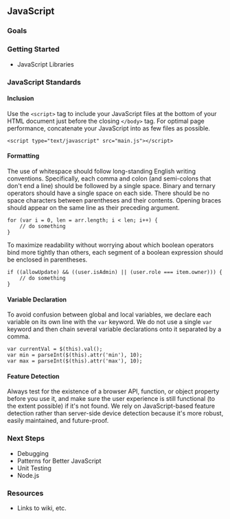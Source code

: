 ## JavaScript

### Goals

### Getting Started
 - JavaScript Libraries

### JavaScript Standards

#### Inclusion

Use the `<script>` tag to include your JavaScript files at the bottom of your HTML document just before the closing `</body>` tag. For optimal page performance, concatenate your JavaScript into as few files as possible.

```
<script type="text/javascript" src="main.js"></script>
```

#### Formatting

The use of whitespace should follow long-standing English writing conventions. Specifically, each comma and colon (and semi-colons that don't end a line) should be followed by a single space. Binary and ternary operators should have a single space on each side. There should be no space characters between parentheses and their contents. Opening braces should appear on the same line as their preceding argument.

```
for (var i = 0, len = arr.length; i < len; i++) {
    // do something
}
```

To maximize readability without worrying about which boolean operators bind more tightly than others, each segment of a boolean expression should be enclosed in parentheses.

```
if ((allowUpdate) && ((user.isAdmin) || (user.role === item.owner))) {
    // do something
}
```

#### Variable Declaration

To avoid confusion between global and local variables, we declare each variable on its own line with the `var` keyword. We do not use a single `var` keyword and then chain several variable declarations onto it separated by a comma.

```
var currentVal = $(this).val();
var min = parseInt($(this).attr('min'), 10);
var max = parseInt($(this).attr('max'), 10);
```

#### Feature Detection

Always test for the existence of a browser API, function, or object property before you use it, and make sure the user experience is still functional (to the extent possible) if it's not found. We rely on JavaScript-based feature detection rather than server-side device detection because it's more robust, easily maintained, and future-proof.

### Next Steps
 - Debugging
 - Patterns for Better JavaScript
 - Unit Testing
 - Node.js

### Resources
 - Links to wiki, etc.

